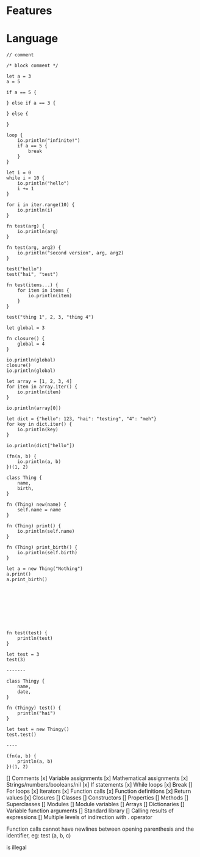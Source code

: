 
Features
========


# Language

```
// comment

/* block comment */

let a = 3
a = 5

if a == 5 {

} else if a == 3 {

} else {

}

loop {
	io.println("infinite!")
	if a == 5 {
		break
	}
}

let i = 0
while i < 10 {
	io.println("hello")
	i += 1
}

for i in iter.range(10) {
	io.println(i)
}

fn test(arg) {
	io.println(arg)
}

fn test(arg, arg2) {
	io.println("second version", arg, arg2)
}

test("hello")
test("hai", "test")

fn test(items...) {
	for item in items {
		io.println(item)
	}
}

test("thing 1", 2, 3, "thing 4")

let global = 3

fn closure() {
	global = 4
}

io.println(global)
closure()
io.println(global)

let array = [1, 2, 3, 4]
for item in array.iter() {
	io.println(item)
}

io.println(array[0])

let dict = {"hello": 123, "hai": "testing", "4": "meh"}
for key in dict.iter() {
	io.println(key)
}

io.println(dict["hello"])

(fn(a, b) {
	io.println(a, b)
})(1, 2)

class Thing {
	name,
	birth,
}

fn (Thing) new(name) {
	self.name = name
}

fn (Thing) print() {
	io.println(self.name)
}

fn (Thing) print_birth() {
	io.println(self.birth)
}

let a = new Thing("Nothing")
a.print()
a.print_birth()









fn test(test) {
	println(test)
}

let test = 3
test(3)

-------

class Thingy {
	name,
	date,
}

fn (Thingy) test() {
	println("hai")
}

let test = new Thingy()
test.test()

----

(fn(a, b) {
	println(a, b)
})(1, 2)

```

[] Comments
[x] Variable assignments
[x] Mathematical assignments
[x] Strings/numbers/booleans/nil
[x] If statements
[x] While loops
[x] Break
[] For loops
[x] Iterators
[x] Function calls
[x] Function definitions
[x] Return values
[x] Closures
[] Classes
[] Constructors
[] Properties
[] Methods
[] Superclasses
[] Modules
[] Module variables
[] Arrays
[] Dictionaries
[] Variable function arguments
[] Standard library
[] Calling results of expressions
[] Multiple levels of indirection with . operator

Function calls cannot have newlines between opening parenthesis and the identifier, eg:
test
(a, b, c)

is illegal
